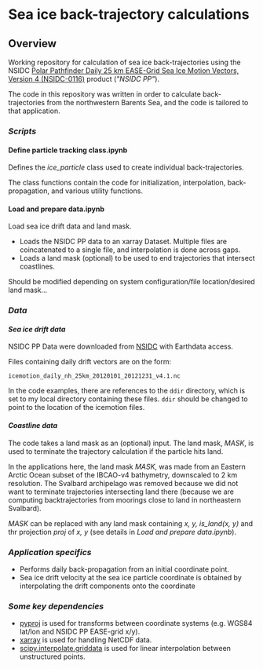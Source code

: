 # Sea ice back-trajectory calculations
## Overview

Working repository for calculation of sea ice back-trajectories using the NSIDC [Polar Pathfinder 
Daily 25 km EASE-Grid Sea Ice Motion Vectors, Version 4 
(NSIDC-0116)](https://nsidc.org/data/nsidc-0116/versions/4) product (*"NSIDC PP"*).

The code in this repository was written in order to calculate back-trajectories from the northwestern Barents Sea, and the code is tailored to that application.
### *Scripts*

#### **Define particle tracking class.ipynb**

Defines the *ice_particle* class used to create individual back-trajectories. 

The class functions contain the code for initialization, interpolation, back-propagation, and various utility functions.  

#### **Load and prepare data.ipynb**

Load sea ice drift data and land mask. 

- Loads the NSIDC PP data to an xarray Dataset. Multiple files are coincatenated to a single file, and interpolation is done across gaps.  
- Loads a land mask (optional) to be used to end trajectories that intersect coastlines. 

Should be modified depending on system configuration/file location/desired land mask...

### *Data*

#### *Sea ice drift data*

NSIDC PP Data were downloaded from [NSIDC](https://daacdata.apps.nsidc.org/pub/DATASETS/nsidc0116_icemotion_vectors_v4/north/daily/) with Earthdata access.

Files containing daily drift vectors are on the form:

``icemotion_daily_nh_25km_20120101_20121231_v4.1.nc``

  In the code examples, there are references to the ``ddir`` directory, which is set to my local directory containing these files.  ``ddir`` should be changed 
  to point to the location of the icemotion files.

#### *Coastline data*

The code takes a land mask as an (optional) input. The land mask, *MASK*, is used to terminate the trajectory calculation if the particle hits land.

In the applications here, the land mask *MASK*,  was made from an Eastern Arctic Ocean subset of the IBCAO-v4 bathymetry, downscaled to 2 km resolution. The Svalbard archipelago was removed because we did not want to terminate trajectories intersecting land there (because we are computing backtrajectories from moorings close to land in northeastern Svalbard). 

*MASK* can be replaced with any land mask containing *x, y, is_land(x, y)* and thr projection *proj* of *x, y* (see details in *Load and prepare data.ipynb*).


### *Application specifics*

- Performs daily back-propagation from an initial coordinate point.
- Sea ice drift velocity at the sea ice particle coordinate is obtained by interpolating 
  the drift components onto the coordinate

### *Some key dependencies*

- [pyproj](https://pyproj4.github.io/pyproj/stable/) is used for transforms between coordinate systems (e.g. WGS84 lat/lon and NSIDC PP EASE-grid x/y).
- [xarray](https://docs.xarray.dev/en/stable/) is used for handling NetCDF data.
- [scipy.interpolate.griddata](https://docs.scipy.org/doc/scipy/reference/generated/scipy.interpolate.griddata.html#scipy.interpolate.griddata) 
  is used for linear interpolation between unstructured points.
